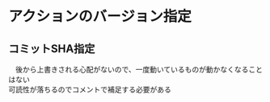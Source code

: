 
# アクションのバージョン指定
  ## コミットSHA指定
  　後から上書きされる心配がないので、一度動いているものが動かなくなることはない  
    可読性が落ちるのでコメントで補足する必要がある  
  
